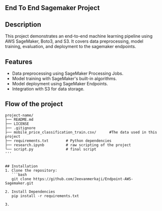 ## End To End Sagemaker Project

## Description
This project demonstrates an end-to-end machine learning pipeline using AWS SageMaker, Boto3, and S3. It covers data preprocessing, model training, evaluation, and deployment to the sagemaker endpoints.

## Features
- Data preprocessing using SageMaker Processing Jobs.
- Model training with SageMaker's built-in algorithms.
- Model deployment using SageMaker Endpoints.
- Integration with S3 for data storage.


## Flow of the project 
```plaintext
project-name/
├── README.md
├── LICENSE
├── .gitignore
├── mobile_price_classification_train.csv/      #The data used in this project
├── requirements.txt        # Python dependencies
├── research.ipynb          # raw scripting of the project
└── script.py               # final script
'''

    
## Installation
1. Clone the repository:
   ```bash
   git clone https://github.com/Jeevanmerkaji/Endpoint-AWS-Sagemaker.git
   
2. Install Dependencies
   pip install -r requirements.txt

3.
   
